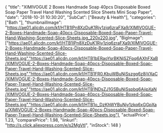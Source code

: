 {
	"title": "XIMIVOGUE 2 Boxes Handmade Soap 40pcs Disposable Boxed Soap Paper Travel Hand Washing Scented Slice Sheets Mini Soap Paper",
	"date": "2018-10-31 10:30:20",
	"SubCat": ["Beauty & Health"],
	"categories": ["Bath "],
	"thumbnailImage": "https://ae01.alicdn.com/kf/HTB1IPn8XzDuK1Rjy1zjq6zraFXa9/XIMIVOGUE-2-Boxes-Handmade-Soap-40pcs-Disposable-Boxed-Soap-Paper-Travel-Hand-Washing-Scented-Slice-Sheets.jpg_220x220.jpg",
	"BigImage": ["https://ae01.alicdn.com/kf/HTB1IPn8XzDuK1Rjy1zjq6zraFXa9/XIMIVOGUE-2-Boxes-Handmade-Soap-40pcs-Disposable-Boxed-Soap-Paper-Travel-Hand-Washing-Scented-Slice-Sheets.jpg","https://ae01.alicdn.com/kf/HTB1bERaoYsrBKNjSZFpq6AXhFXaB/XIMIVOGUE-2-Boxes-Handmade-Soap-40pcs-Disposable-Boxed-Soap-Paper-Travel-Hand-Washing-Scented-Slice-Sheets.jpg","https://ae01.alicdn.com/kf/HTB1FR0.KbuWBuNjSszgq6z8jVXaC/XIMIVOGUE-2-Boxes-Handmade-Soap-40pcs-Disposable-Boxed-Soap-Paper-Travel-Hand-Washing-Scented-Slice-Sheets.jpg","https://ae01.alicdn.com/kf/HTB1NDsZJ1GSBuNjSspbq6AiipXaN/XIMIVOGUE-2-Boxes-Handmade-Soap-40pcs-Disposable-Boxed-Soap-Paper-Travel-Hand-Washing-Scented-Slice-Sheets.jpg","https://ae01.alicdn.com/kf/HTB1o_DzKhWYBuNjy1zkq6xGGpXau/XIMIVOGUE-2-Boxes-Handmade-Soap-40pcs-Disposable-Boxed-Soap-Paper-Travel-Hand-Washing-Scented-Slice-Sheets.jpg"],
	"actualPrice": 1.23,
	"comparePrice": 1.98,
	"linkurl": "http://s.click.aliexpress.com/e/s2MgVtI",
	"inStock": 148
}
